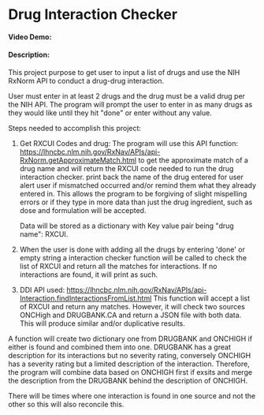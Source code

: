 # Drug Interaction Checker
#### Video Demo:  <URL www.google.com>
#### Description:
This project purpose to get user to input a list of drugs and use the NIH RxNorm API to conduct a drug-drug interaction.

User must enter in at least 2 drugs and the drug must be a valid drug per the NIH API. The program will prompt the user to enter in as many drugs as they would like until they hit "done" or enter without any value.

Steps needed to accomplish this project:


1. Get RXCUI Codes and drug: The program will use this API function: https://lhncbc.nlm.nih.gov/RxNav/APIs/api-RxNorm.getApproximateMatch.html to get the approximate match of a drug name and will return the RXCUI code needed to run the drug interaction checker.
print back the name of the drug entered for user alert user if mismatched occurred and/or remind them what they already entered in. This allows the program to be forgiving of slight mispelling errors or if they type in more data than just the drug ingredient, such as dose and formulation will be accepted.

    Data will be stored as a dictionary with Key value pair being "drug name": RXCUI.

2. When the user is done with adding all the drugs by entering 'done' or empty string a interaction checker function will be called to check the list of RXCUI and return all the matches for interactions. If no interactions are found, it will print as such.

3. DDI API used: https://lhncbc.nlm.nih.gov/RxNav/APIs/api-Interaction.findInteractionsFromList.html
This function will accept a list of RXCUI and return any matches. However, it will check two sources ONCHigh and DRUGBANK.CA and return a JSON file with both data. This will produce similar and/or duplicative results.

A function will create two dictionary one from DRUGBANK and ONCHIGH if either is found and combined them into one. DRUGBANK has a great description for its interactions but no severity rating, conversely ONCHIGH has a severity rating but a limited description of the interaction.
Therefore, the program will combine data based on ONCHIGH first if exsits and merge the description from the DRUGBANK behind the description of ONCHIGH.

There will be times where one interaction is found in one source and not the other so this will also reconcile this.


